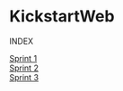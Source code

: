 # KickstartWeb

INDEX <br><a href="https://kickweblavanya.netlify.app">

Sprint 1 <br>
Sprint 2 <br>
Sprint 3 <br>
